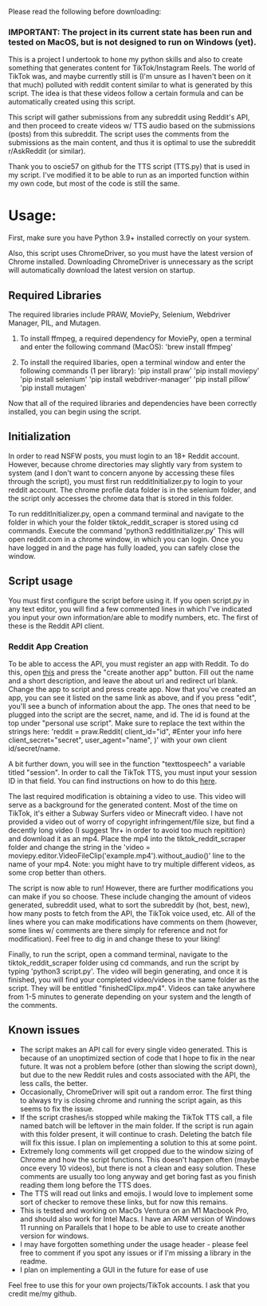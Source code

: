 Please read the following before downloading:

### IMPORTANT: The project in its current state has been run and tested on MacOS, but is not designed to run on Windows (yet).

This is a project I undertook to hone my python skills and also to create something that generates content for TikTok/Instagram Reels. The world of TikTok was, and maybe currently still is (I'm unsure as I haven't been on it that much) polluted with reddit content similar to what is generated by this script. The idea is that these videos follow a certain formula and can be automatically created using this script.

This script will gather submissions from any subreddit using Reddit's API, and then proceed to create videos w/ TTS audio based on the submissions (posts) from this subreddit. The script uses the comments from the submissions as the main content, and thus it is optimal to use the subreddit r/AskReddit (or similar).

Thank you to oscie57 on github for the TTS script (TTS.py) that is used in my script. I've modified it to be able to run as an imported function within my own code, but most of the code is still the same.

# Usage:

First, make sure you have Python 3.9+ installed correctly on your system.

Also, this script uses ChromeDriver, so you must have the latest version of Chrome installed. Downloading ChromeDriver is unnecessary as the script will automatically download the latest version on startup.

## Required Libraries

The required libraries include PRAW, MoviePy, Selenium, Webdriver Manager, PIL, and Mutagen.

1. To install ffmpeg, a required dependency for MoviePy, open a terminal and enter the following command (MacOS):
'brew install ffmpeg'

2. To install the required libaries, open a terminal window and enter the following commands (1 per library):
'pip install praw' 
'pip install moviepy'
'pip install selenium'
'pip install webdriver-manager'
'pip install pillow'
'pip install mutagen'

Now that all of the required libraries and dependencies have been correctly installed, you can begin using the script.

## Initialization
In order to read NSFW posts, you must login to an 18+ Reddit account. However, because chrome directories may slightly vary from system to system (and I don't want to concern anyone by accessing these files through the script), you must first run redditInitializer.py to login to your reddit account. The chrome profile data folder is in the selenium folder, and the script only accesses the chrome data that is stored in this folder.

To run redditInitializer.py, open a command terminal and navigate to the folder in which your the folder tiktok_reddit_scraper is stored using cd commands. Execute the command
'python3 redditInitializer.py'
This will open reddit.com in a chrome window, in which you can login. Once you have logged in and the page has fully loaded, you can safely close the window.

## Script usage
You must first configure the script before using it. If you open script.py in any text editor, you will find a few commented lines in which I've indicated you input your own information/are able to modify numbers, etc. The first of these is the Reddit API client. 

### Reddit App Creation
To be able to access the API, you must register an app with Reddit. To do this, open [this](https://www.reddit.com/prefs/apps/) and press the "create another app" button. Fill out the name and a short description, and leave the about url and redirect url blank. Change the app to script and press create app. Now that you've created an app, you can see it listed on the same link as above, and if you press "edit", you'll see a bunch of information about the app. The ones that need to be plugged into the script are the secret, name, and id. The id is found at the top under "personal use script". Make sure to replace the text within the strings here: 
'reddit = praw.Reddit(
    client_id="id", #Enter your info here
    client_secret="secret",
    user_agent="name",
)'
with your own client id/secret/name.

A bit further down, you will see in the function "texttospeech" a variable titled "session". In order to call the TikTok TTS, you must input your session ID in that field. You can find instructions on how to do this [here](https://github.com/oscie57/tiktok-voice/wiki/Obtaining-SessionID).

The last required modification is obtaining a video to use. This video will serve as a background for the generated content. Most of the time on TikTok, it's either a Subway Surfers video or Minecraft video. I have not provided a video out of worry of copyright infringement/file size, but find a decently long video (I suggest 1hr+ in order to avoid too much repitition) and download it as an mp4. Place the mp4 into the tiktok_reddit_scraper folder and change the string in the 'video = moviepy.editor.VideoFileClip('example.mp4').without_audio()' line to the name of your mp4. Note: you might have to try multiple different videos, as some crop better than others.

The script is now able to run! However, there are further modifications you can make if you so choose. These include changing the amount of videos generated, subreddit used, what to sort the subreddit by (hot, best, new), how many posts to fetch from the API, the TikTok voice used, etc. All of the lines where you can make modifications have comments on them (however, some lines w/ comments are there simply for reference and not for modification). Feel free to dig in and change these to your liking!

Finally, to run the script, open a command terminal, navigate to the tiktok_reddit_scraper folder using cd commands, and run the script by typing
'python3 script.py'.
The video will begin generating, and once it is finished, you will find your completed video/videos in the same folder as the script. They will be entitled "finishedClipx.mp4". Videos can take anywhere from 1-5 minutes to generate depending on your system and the length of the comments.

## Known issues
- The script makes an API call for every single video generated. This is because of an unoptimized section of code that I hope to fix in the near future. It was not a problem before (other than slowing the script down), but due to the new Reddit rules and costs associated with the API, the less calls, the better.
- Occasionally, ChromeDriver will spit out a random error. The first thing to always try is closing chrome and running the script again, as this seems to fix the issue.
- If the script crashes/is stopped while making the TikTok TTS call, a file named batch will be leftover in the main folder. If the script is run again with this folder present, it will continue to crash. Deleting the batch file will fix this issue. I plan on implementing a solution to this at some point.
- Extremely long comments will get cropped due to the window sizing of Chrome and how the script functions. This doesn't happen often (maybe once every 10 videos), but there is not a clean and easy solution. These comments are usually too long anyway and get boring fast as you finish reading them long before the TTS does.
- The TTS will read out links and emojis. I would love to implement some sort of checker to remove these links, but for now this remains.
- This is tested and working on MacOs Ventura on an M1 Macbook Pro, and should also work for Intel Macs. I have an ARM version of Windows 11 running on Parallels that I hope to be able to use to create another version for windows.
- I may have forgotten something under the usage header - please feel free to comment if you spot any issues or if I'm missing a library in the readme.
- I plan on implementing a GUI in the future for ease of use

Feel free to use this for your own projects/TikTok accounts. I ask that you credit me/my github.